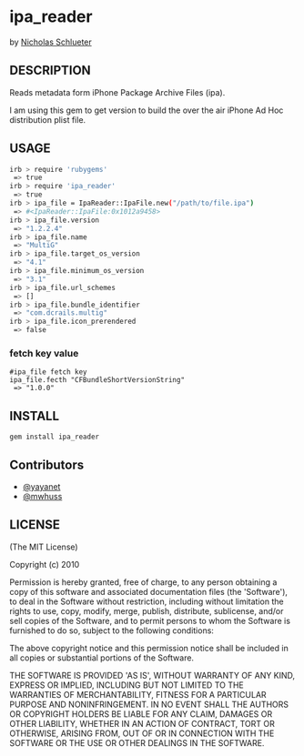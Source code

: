 # ipa_reader

by [Nicholas Schlueter](http://twitter.com/schlu)

## DESCRIPTION

Reads metadata form iPhone Package Archive Files (ipa).

I am using this gem to get version to build the over the air iPhone Ad Hoc distribution plist file.

## USAGE

```bash
irb > require 'rubygems'
 => true 
irb > require 'ipa_reader'
 => true 
irb > ipa_file = IpaReader::IpaFile.new("/path/to/file.ipa")
 => #<IpaReader::IpaFile:0x1012a9458>
irb > ipa_file.version
 => "1.2.2.4" 
irb > ipa_file.name
 => "MultiG" 
irb > ipa_file.target_os_version
 => "4.1" 
irb > ipa_file.minimum_os_version
 => "3.1" 
irb > ipa_file.url_schemes
 => [] 
irb > ipa_file.bundle_identifier
 => "com.dcrails.multig" 
irb > ipa_file.icon_prerendered
 => false
```

### fetch key value

```
#ipa_file fetch key
ipa_file.fecth "CFBundleShortVersionString"
 => "1.0.0" 
```

## INSTALL

`gem install ipa_reader`

## Contributors

* [@yayanet](//github.com/yayanet)
* [@mwhuss](//github.com/mwhuss)

## LICENSE

(The MIT License)

Copyright (c) 2010

Permission is hereby granted, free of charge, to any person obtaining
a copy of this software and associated documentation files (the
'Software'), to deal in the Software without restriction, including
without limitation the rights to use, copy, modify, merge, publish,
distribute, sublicense, and/or sell copies of the Software, and to
permit persons to whom the Software is furnished to do so, subject to
the following conditions:

The above copyright notice and this permission notice shall be
included in all copies or substantial portions of the Software.

THE SOFTWARE IS PROVIDED 'AS IS', WITHOUT WARRANTY OF ANY KIND,
EXPRESS OR IMPLIED, INCLUDING BUT NOT LIMITED TO THE WARRANTIES OF
MERCHANTABILITY, FITNESS FOR A PARTICULAR PURPOSE AND NONINFRINGEMENT.
IN NO EVENT SHALL THE AUTHORS OR COPYRIGHT HOLDERS BE LIABLE FOR ANY
CLAIM, DAMAGES OR OTHER LIABILITY, WHETHER IN AN ACTION OF CONTRACT,
TORT OR OTHERWISE, ARISING FROM, OUT OF OR IN CONNECTION WITH THE
SOFTWARE OR THE USE OR OTHER DEALINGS IN THE SOFTWARE.

